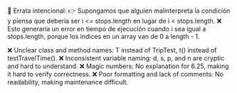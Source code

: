 

🚨 Errata intencional:
👉 Supongamos que alguien malinterpreta la condición y piensa que debería ser i <= stops.length en lugar de i < stops.length.
❌ Esto generaría un error en tiempo de ejecución cuando i sea igual a stops.length, porque los índices en un array van de 0 a length - 1.

❌ Unclear class and method names: T instead of TripTest, t() instead of testTravelTime().
❌ Inconsistent variable naming: d, s, p, and n are cryptic and hard to understand.
❌ Magic numbers: No explanation for 6.25, making it hard to verify correctness.
❌ Poor formatting and lack of comments: No readability, making maintenance difficult.
